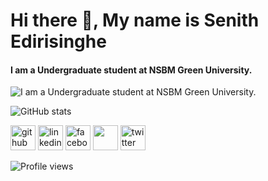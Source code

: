 # Hi there 👋, My name is Senith Edirisinghe
#### I am a Undergraduate student at NSBM Green University.
![I am a Undergraduate student at NSBM Green University.](https://www.google.com/url?sa=i&url=https%3A%2F%2Fwww.kindpng.com%2Ffree%2Fgithub-logo%2F&psig=AOvVaw3qKJtUxiMuDTLwXt-oRCYy&ust=1630788431467000&source=images&cd=vfe&ved=0CAsQjRxqFwoTCND_0LrW4_ICFQAAAAAdAAAAABAD)

![GitHub stats](https://github-readme-stats.vercel.app/api?username=senithde-07&show_icons=true)  



[<img src='https://github.githubassets.com/images/modules/logos_page/GitHub-Mark.png' alt='github' height='40'>](https://github.com/senithde-07)  [<img src='https://cdn2.iconfinder.com/data/icons/social-media-2285/512/1_Linkedin_unofficial_colored_svg-512.png' alt='linkedin' height='40'>](https://www.linkedin.com/in/https://www.linkedin.com/in/senith-edirisinghe-978205210//)  [<img src='https://cdn1.iconfinder.com/data/icons/social-media-2285/512/Colored_Facebook3_svg-512.png' alt='facebook' height='40'>](https://www.facebook.com/https://www.facebook.com/senith.edirisinghe.1)  [<img src='https://cdn2.iconfinder.com/data/icons/social-media-2285/512/1_Instagram_colored_svg_1-512.png' height='40'>](https://www.instagram.com/senith.d.e07/)  [<img src='https://cdn2.iconfinder.com/data/icons/social-media-2285/512/1_Twitter_colored_svg-512.png' alt='twitter' height='40'>](https://twitter.com/https://twitter.com/d_senith)  


![Profile views](https://gpvc.arturio.dev/senithde-07)  
